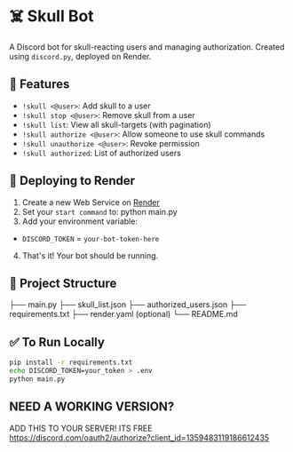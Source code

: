 # ☠️ Skull Bot

A Discord bot for skull-reacting users and managing authorization. Created using `discord.py`, deployed on Render.

## 🔧 Features

- `!skull <@user>`: Add skull to a user
- `!skull stop <@user>`: Remove skull from a user
- `!skull list`: View all skull-targets (with pagination)
- `!skull authorize <@user>`: Allow someone to use skull commands
- `!skull unauthorize <@user>`: Revoke permission
- `!skull authorized`: List of authorized users

## 🚀 Deploying to Render

1. Create a new Web Service on [Render](https://render.com)
2. Set your `start command` to: python main.py
3. Add your environment variable:
- `DISCORD_TOKEN` = `your-bot-token-here`

4. That's it! Your bot should be running.

## 📁 Project Structure
 
 ├── main.py 
 ├── skull_list.json 
 ├── authorized_users.json 
 ├── requirements.txt 
 ├── render.yaml (optional) 
 └── README.md

## ✅ To Run Locally

```bash
pip install -r requirements.txt
echo DISCORD_TOKEN=your_token > .env
python main.py
```

## NEED A WORKING VERSION?

ADD THIS TO YOUR SERVER! ITS FREE
https://discord.com/oauth2/authorize?client_id=1359483119186612435


